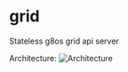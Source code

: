 # grid
Stateless g8os grid api server


Architecture:
![Architecture](https://docs.google.com/drawings/d/1im4e7ZusTFAdDg1Hzppb1P4mtG8HM0eQs4E2CA8HndE/pub?w=1440&h=1080)
